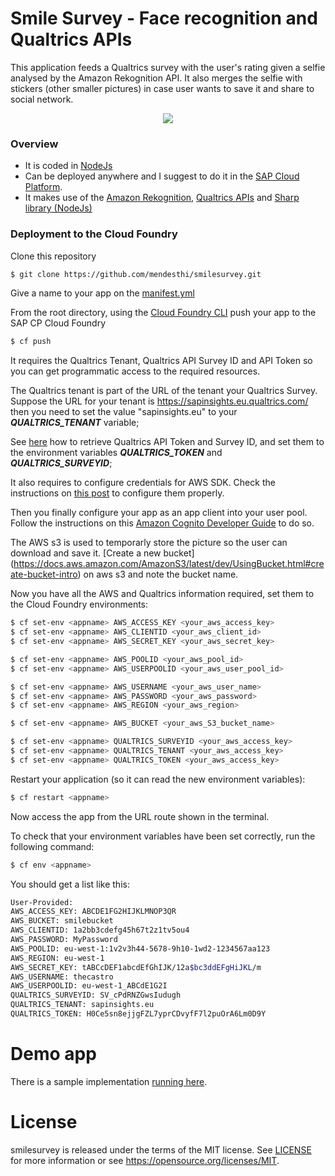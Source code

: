 # Smile Survey - Face recognition and Qualtrics APIs
This application feeds a Qualtrics survey with the user's rating given a selfie analysed by the Amazon Rekognition API. 
It also merges the selfie with stickers (other smaller pictures) in case user wants to save it and share to social network.
<p align="center">
  <a href="https://youtu.be/XxXVHi6-gsw">
  <img src="https://i.imgur.com/IbODvMZ.gif">
  </a>
</p>

### Overview
- It is coded in [NodeJs](https://nodejs.org/en/)
- Can be deployed anywhere and I suggest to do it in the [SAP Cloud Platform](https://cloudplatform.sap.com). 
- It makes use of the [Amazon Rekognition](https://aws.amazon.com/es/rekognition/), [Qualtrics APIs](https://api.qualtrics.com/) and [Sharp library (NodeJs)](https://github.com/lovell/sharp)

### Deployment to the Cloud Foundry
Clone this repository
```sh
$ git clone https://github.com/mendesthi/smilesurvey.git
```
Give a name to your app on the [manifest.yml](manifest.yml)

From the root directory, using the [Cloud Foundry CLI](https://docs.cloudfoundry.org/cf-cli/install-go-cli.html) push your app to the SAP CP Cloud Foundry
```sh
$ cf push
```

It requires the Qualtrics Tenant, Qualtrics API Survey ID and API Token so you can get programmatic access to the required resources.

The Qualtrics tenant is part of the URL of the tenant your Qualtrics Survey. 
Suppose the URL for your tenant is https://sapinsights.eu.qualtrics.com/ then you need to set the value "sapinsights.eu" to your ***QUALTRICS_TENANT*** variable;

See [here](https://www.qualtrics.com/support/integrations/api-integration/finding-qualtrics-ids/) how to retrieve Qualtrics API Token and Survey ID, and set them to the environment variables ***QUALTRICS_TOKEN*** and ***QUALTRICS_SURVEYID***;

It also requires to configure credentials for AWS SDK.
Check the instructions on [this post](https://medium.com/@prasadjay/amazon-cognito-user-pools-in-nodejs-as-fast-as-possible-22d586c5c8ec) to configure them properly.

Then you finally configure your app as an app client into your user pool. Follow the instructions on this [Amazon Cognito Developer Guide](https://docs.aws.amazon.com/pt_br/cognito/latest/developerguide/user-pool-settings-client-apps.html) to do so.

The AWS s3 is used to temporarly store the picture so the user can download and save it. 
[Create a new bucket] (https://docs.aws.amazon.com/AmazonS3/latest/dev/UsingBucket.html#create-bucket-intro) on aws s3 and note the bucket name.

Now you have all the AWS and Qualtrics information required, set them to the Cloud Foundry environments:

```sh
$ cf set-env <appname> AWS_ACCESS_KEY <your_aws_access_key>
$ cf set-env <appname> AWS_CLIENTID <your_aws_client_id>
$ cf set-env <appname> AWS_SECRET_KEY <your_aws_secret_key>

$ cf set-env <appname> AWS_POOLID <your_aws_pool_id>
$ cf set-env <appname> AWS_USERPOOLID <your_aws_user_pool_id>

$ cf set-env <appname> AWS_USERNAME <your_aws_user_name>
$ cf set-env <appname> AWS_PASSWORD <your_aws_password>
$ cf set-env <appname> AWS_REGION <your_aws_region>

$ cf set-env <appname> AWS_BUCKET <your_aws_S3_bucket_name>

$ cf set-env <appname> QUALTRICS_SURVEYID <your_aws_access_key>
$ cf set-env <appname> QUALTRICS_TENANT <your_aws_access_key>
$ cf set-env <appname> QUALTRICS_TOKEN <your_aws_access_key>
```

Restart your application (so it can read the new environment variables):
```sh
$ cf restart <appname>
```

Now access the app from the URL route shown in the terminal.

To check that your environment variables have been set correctly, run the following command:
```sh
$ cf env <appname>
```

You should get a list like this:
```sh
User-Provided:
AWS_ACCESS_KEY: ABCDE1FG2HIJKLMNOP3QR
AWS_BUCKET: smilebucket
AWS_CLIENTID: 1a2bb3cdefg45h67t2z1tv5ou4
AWS_PASSWORD: MyPassword
AWS_POOLID: eu-west-1:1v2v3h44-5678-9h10-1wd2-1234567aa123
AWS_REGION: eu-west-1
AWS_SECRET_KEY: tABCcDEF1abcdEfGhIJK/12a$bc3ddEFgHiJKL/m
AWS_USERNAME: thecastro
AWS_USERPOOLID: eu-west-1_ABCdE1G2I
QUALTRICS_SURVEYID: SV_cPdRNZGwsIudugh
QUALTRICS_TENANT: sapinsights.eu
QUALTRICS_TOKEN: H0Ce5sn8ejjgFZL7yprCDvyfF7l2puOrA6Lm0D9Y
```

# Demo app
There is a sample implementation [running here](https://smiletcm-happy-buffalo.cfapps.eu10.hana.ondemand.com/).

# License
smilesurvey is released under the terms of the MIT license. See [LICENSE](LICENSE) for more information or see https://opensource.org/licenses/MIT.
